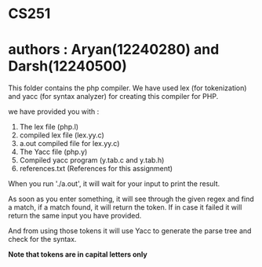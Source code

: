 # CS251

# authors : Aryan(12240280) and Darsh(12240500)

This folder contains the php compiler.
We have used lex (for tokenization) and yacc (for syntax analyzer) for creating this compiler for PHP.

we have provided you with :

1. The lex file (php.l)
2. compiled lex file (lex.yy.c)
3. a.out compiled file for lex.yy.c)
4. The Yacc file (php.y)
5. Compiled yacc program (y.tab.c and y.tab.h)
6. references.txt (References for this assignment)

When you run './a.out', it will wait for your input to print the result.

As soon as you enter something, it will see through the given regex and
find a match, if a match found, it will return the token. If in case it 
failed it will return the same input you have provided.

And from using those tokens it will use Yacc to generate the parse tree and check for the syntax.

**Note that tokens are in capital letters only**
